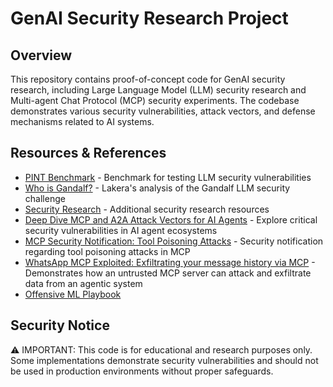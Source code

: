 # GenAI Security Research Project

## Overview

This repository contains proof-of-concept code for GenAI security research, including Large Language Model (LLM) security research and Multi-agent Chat Protocol (MCP) security experiments. The codebase demonstrates various security vulnerabilities, attack vectors, and defense mechanisms related to AI systems.


## Resources & References

- [PINT Benchmark](https://github.com/lakeraai/pint-benchmark) - Benchmark for testing LLM security vulnerabilities
- [Who is Gandalf?](https://www.lakera.ai/blog/who-is-gandalf) - Lakera's analysis of the Gandalf LLM security challenge
- [Security Research](https://github.com/harishsg993010) - Additional security research resources
- [Deep Dive MCP and A2A Attack Vectors for AI Agents](https://www.solo.io/blog/deep-dive-mcp-and-a2a-attack-vectors-for-ai-agents) - Explore critical security vulnerabilities in AI agent ecosystems
- [MCP Security Notification: Tool Poisoning Attacks](https://invariantlabs.ai/blog/mcp-security-notification-tool-poisoning-attacks) - Security notification regarding tool poisoning attacks in MCP
- [WhatsApp MCP Exploited: Exfiltrating your message history via MCP](https://invariantlabs.ai/blog/whatsapp-mcp-exploited) - Demonstrates how an untrusted MCP server can attack and exfiltrate data from an agentic system
- [Offensive ML Playbook](https://wiki.offsecml.com/)

## Security Notice
⚠️ IMPORTANT: This code is for educational and research purposes only. Some implementations demonstrate security vulnerabilities and should not be used in production environments without proper safeguards.